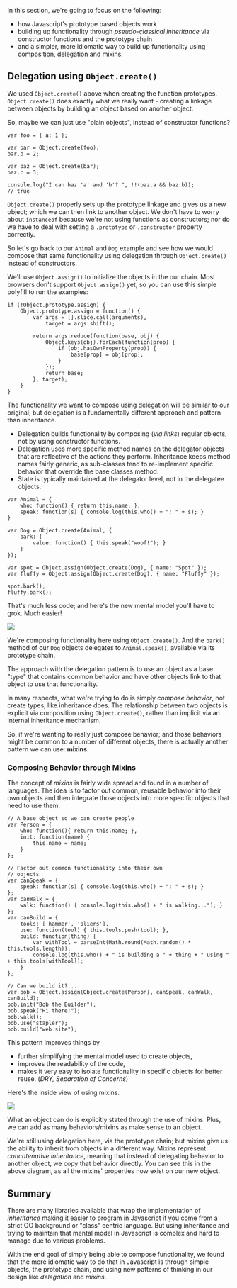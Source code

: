 
In this section, we're going to focus on the following:

- how Javascript's prototype based objects work
- building up functionality through *pseudo-classical inheritance* via constructor functions and the prototype chain
- and a simpler, more idiomatic way to build up functionality using composition, delegation and mixins.





## Delegation using `Object.create()`
We used `Object.create()` above when creating the function prototypes. `Object.create()` does exactly what we really want - creating a linkage between objects by building an object based on another object.

So, maybe we can just use "plain objects", instead of constructor functions?

```
var foo = { a: 1 };

var bar = Object.create(foo);
bar.b = 2;

var baz = Object.create(bar);
baz.c = 3;

console.log("I can haz 'a' and 'b'? ", !!(baz.a && baz.b));
// true
```
`Object.create()` properly sets up the prototype linkage and gives us a new object; which we can then link to another object.  We don't have to worry about `instanceof` because we're not using functions as constructors; nor do we have to deal with setting a `.prototype` or `.constructor` property correctly.

So let's go back to our `Animal` and `Dog` example and see how we would compose that same functionality using delegation through `Object.create()` instead of constructors. 

We'll use `Object.assign()` to initialize the objects in the our chain. Most browsers don't support `Object.assign()` yet, so you can use this simple polyfill to run the examples:

```
if (!Object.prototype.assign) {
    Object.prototype.assign = function() {
        var args = [].slice.call(arguments),
            target = args.shift();
        
        return args.reduce(function(base, obj) {
            Object.keys(obj).forEach(function(prop) {
                if (obj.hasOwnProperty(prop)) {
                    base[prop] = obj[prop];
                }
            });
            return base;
        }, target);
    }
}
```

The functionality we want to compose using delegation will be similar to our original; but delegation is a fundamentally different approach and pattern than inheritance.

- Delegation builds functionality by composing (*via links*) regular objects, not by using constructor functions.
- Delegation uses more specific method names on the delegator objects that are reflective of the actions they perform. Inheritance keeps method names fairly generic, as sub-classes tend to re-implement specific behavior that override the base classes method. 
- State is typically maintained at the delegator level, not in the delegatee objects.

```
var Animal = {
    who: function() { return this.name; },
    speak: function(s) { console.log(this.who() + ": " + s); }
}

var Dog = Object.create(Animal, {
    bark: {
        value: function() { this.speak("woof!"); }
    }
});

var spot = Object.assign(Object.create(Dog), { name: "Spot" });
var fluffy = Object.assign(Object.create(Dog), { name: "Fluffy" });

spot.bark();
fluffy.bark();
```

That's much less code; and here's the new mental model you'll have to grok.  Much easier!

![](js-object-create-example--2-.png)

We're composing functionality here using `Object.create()`. And the `bark()` method of our `Dog` objects delegates to `Animal.speak()`, available via its prototype chain. 

The approach with the delegation pattern is to use an object as a base "type" that contains common behavior and have other objects link to that object to use that functionality. 

In many respects, what we're trying to do is simply *compose behavior*, not create types, like inheritance does.  The relationship between two objects is explicit via composition using `Object.create()`, rather than implicit via an internal inheritance mechanism.

So, if we're wanting to really just compose behavior; and those behaviors might be common to a number of different objects, there is actually another pattern we can use: **mixins**. 

### Composing Behavior through Mixins
The concept of *mixins* is fairly wide spread and found in a number of languages.  The idea is to factor out common, reusable behavior into their own objects and then integrate those objects into more specific objects that need to use them.

```
// A base object so we can create people
var Person = {
    who: function(){ return this.name; },
    init: function(name) {
        this.name = name;
    }
};

// Factor out common functionality into their own
// objects
var canSpeak = {
    speak: function(s) { console.log(this.who() + ": " + s); }
};
var canWalk = {
    walk: function() { console.log(this.who() + " is walking..."); }
};
var canBuild = {
    tools: ['hammer', 'pliers'],
    use: function(tool) { this.tools.push(tool); },
    build: function(thing) { 
        var withTool = parseInt(Math.round(Math.random() * this.tools.length));
        console.log(this.who() + " is building a " + thing + " using " + this.tools[withTool]);
    }
};

// Can we build it?...
var bob = Object.assign(Object.create(Person), canSpeak, canWalk, canBuild);
bob.init("Bob the Builder");
bob.speak("Hi there!");
bob.walk();
bob.use("stapler");
bob.build("web site");
```
This pattern improves things by 

- further simplifying the mental model used to create objects, 
- improves the readability of the code,
- makes it very easy to isolate functionality in specific objects for better reuse. (*DRY, Separation of Concerns*)  

Here's the inside view of using mixins.

![](js-prototype-example--3-.png)

What an object can do is explicitly stated through the use of mixins. Plus, we can add as many behaviors/mixins as make sense to an object.

We're still using delegation here, via the prototype chain; but mixins give us the ability to inherit from objects in a different way.  Mixins represent *concatenative inheritance*, meaning that instead of delegating behavior to another object, we copy that behavior directly. You can see this in the above diagram, as all the mixins' properties now exist on our new object.

## Summary
There are many libraries available that wrap the implementation of *inheritance* making it easier to program in Javascript if you come from a strict OO background or "class" centric language. But using inheritance and trying to maintain that mental model in Javascript is complex and hard to manage due to various problems.

With the end goal of simply being able to compose functionality, we found that the more idiomatic way to do that in Javascript is through simple objects, the prototype chain, and using new patterns of thinking in our design like *delegation* and *mixins*.

 
